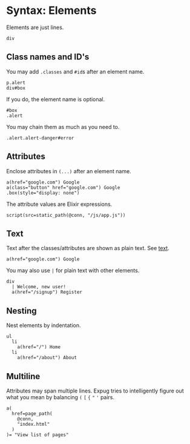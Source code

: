 # Syntax: Elements

Elements are just lines.

```jade
div
```

## Class names and ID's

You may add `.classes` and `#id`s after an element name.

```jade
p.alert
div#box
```

If you do, the element name is optional.

```jade
#box
.alert
```

You may chain them as much as you need to.

```jade
.alert.alert-danger#error
```

## Attributes

Enclose attributes in `(...)` after an element name.

```jade
a(href="google.com") Google
a(class="button" href="google.com") Google
.box(style="display: none")
```

The attribute values are Elixir expressions.

```jade
script(src=static_path(@conn, "/js/app.js"))
```

## Text

Text after the classes/attributes are shown as plain text. See [text](text.html).

```jade
a(href="google.com") Google
```

You may also use `|` for plain text with other elements.

```jade
div
  | Welcome, new user!
  a(href="/signup") Register
```

## Nesting

Nest elements by indentation.

```jade
ul
  li
    a(href="/") Home
  li
    a(href="/about") About
```

## Multiline

Attributes may span multiple lines. Expug tries to intelligently figure out what you mean by balancing `(` `[` `{` `"` `'` pairs.

```jade
a(
  href=page_path(
    @conn,
    "index.html"
  )
)= "View list of pages"
```

